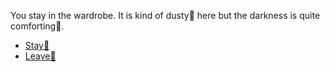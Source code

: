 You stay in the wardrobe. It is kind of dusty💨  here but the darkness is quite comforting🌃.

- [Stay🐁](5AAA.md)
- [Leave🏃](6.md)